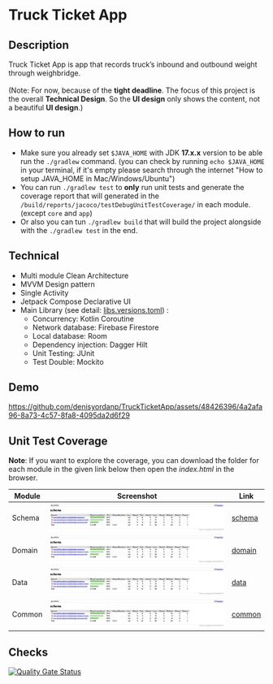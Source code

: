 # Truck Ticket App

## Description
Truck Ticket App is app that records truck’s inbound and outbound weight through weighbridge. <br><br>
(Note: For now, because of the **tight deadline**. The focus of this project is the overall **Technical Design**. So the **UI design** only shows the content, not a beautiful **UI design**.)

## How to run
- Make sure you already set `$JAVA_HOME` with JDK **17.x.x** version to be able run the `./gradlew` command. (you can check by running `echo $JAVA_HOME` in your terminal, if it's empty please search through the internet "How to setup JAVA_HOME in Mac/Windows/Ubuntu")
- You can run `./gradlew test` to **only** run unit tests and generate the coverage report that will generated in the `/build/reports/jacoco/testDebugUnitTestCoverage/` in each module. (except `core` and `app`)
- Or also you can tun `./gradlew build` that will build the project alongside with the `./gradlew test` in the end.

## Technical
- Multi module Clean Architecture
- MVVM Design pattern
- Single Activity
- Jetpack Compose Declarative UI
- Main Library (see detail: [libs.versions.toml](gradle%2Flibs.versions.toml)) :
  - Concurrency: Kotlin Coroutine
  - Network database: Firebase Firestore
  - Local database: Room
  - Dependency injection: Dagger Hilt
  - Unit Testing: JUnit
  - Test Double: Mockito

## Demo
https://github.com/denisyordanp/TruckTicketApp/assets/48426396/4a2afa96-8a73-4c57-8fa8-4095da2d6f29

## Unit Test Coverage
**Note**: If you want to explore the coverage, you can download the folder for each module in the given link below then open the _index.html_ in the browser.

| Module | Screenshot                                                                                                      | Link                               |
|--------|-----------------------------------------------------------------------------------------------------------------|------------------------------------|
| Schema | ![Screenshot 2024-07-09 at 07.10.57.png](unit_test_html%2Fschema%2FScreenshot%202024-07-09%20at%2007.10.57.png) | [schema](unit_test_html%2Fschema)  |
| Domain | ![Screenshot 2024-07-09 at 07.10.57.png](unit_test_html%2Fdomain%2FScreenshot%202024-07-09%20at%2007.10.57.png) | [domain](unit_test_html%2Fdomain)  |
| Data   | ![Screenshot 2024-07-09 at 07.10.57.png](unit_test_html%2Fdata%2FScreenshot%202024-07-09%20at%2007.10.57.png)   | [data](unit_test_html%2Fdata)      |
| Common | ![Screenshot 2024-07-09 at 07.10.57.png](unit_test_html%2Fdata%2FScreenshot%202024-07-09%20at%2007.10.57.png)   | [common](unit_test_html%2Fcommon)  |

## Checks
[![Quality Gate Status](https://sonarcloud.io/api/project_badges/measure?project=denisyordanp_TruckTicketApp&metric=alert_status)](https://sonarcloud.io/summary/new_code?id=denisyordanp_TruckTicketApp)
